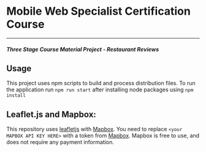 # Mobile Web Specialist Certification Course
---
#### _Three Stage Course Material Project - Restaurant Reviews_

## Usage
This project uses npm scripts to build and process distribution files.
To run the application run `npm run start` after installing node packages using `npm install`

## Leaflet.js and Mapbox:

This repository uses [leafletjs](https://leafletjs.com/) with [Mapbox](https://www.mapbox.com/). You need to replace `<your MAPBOX API KEY HERE>` with a token from [Mapbox](https://www.mapbox.com/). Mapbox is free to use, and does not require any payment information. 



